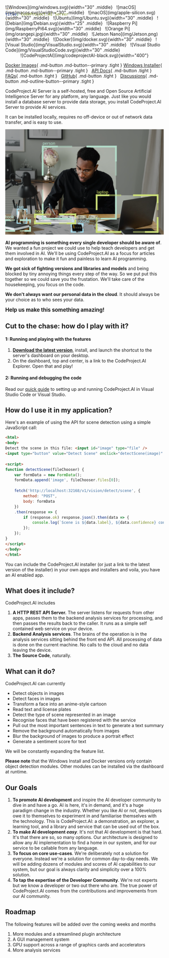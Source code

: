 ```yaml
---
title: CodeProject.AI Server
---
```


<span style='float:right;margin-top:-70px'>
![Windows](img/windows.svg){width="30" .middle} &nbsp;
![macOS](img/macos.svg){width="30" .middle} &nbsp;
![macOS](img/apple-silicon.svg){width="30" .middle} &nbsp;
![Ubuntu](img/Ubuntu.svg){width="30" .middle} &nbsp;
![Debian](img/Debian.svg){width="25" .middle} &nbsp;
![Raspberry Pi](img/RaspberryPi64.svg){width="30" .middle} &nbsp;
![Orange Pi](img/orangepi.jpg){width="30" .middle} &nbsp;
![Jetson Nano](img/Jetson.png){width="30" .middle} &nbsp;
![Docker](img/docker.svg){width="30" .middle} &nbsp;
![Visual Studio](img/VisualStudio.svg){width="30" .middle} &nbsp;
![Visual Studio Code](img/VisualStudioCode.svg){width="30" .middle} 
</span>

<center>
<br>
![CodeProjectAI](img/codeprojectAI-black.svg){width="400"}
<br>
</center>


[Docker Images](https://hub.docker.com/r/codeproject/ai-server){ .md-button .md-button--primary .tight }
[Windows Installer](https://codeproject.github.io/codeproject.ai/latest.html){ .md-button .md-button--primary .tight } &nbsp;
[API Docs](./api/api_reference.md){ .md-button .tight } &nbsp;
[FAQs](./faq/index.md){ .md-button .tight } &nbsp;
[GitHub](https://github.com/codeproject/CodeProject.AI-Server){ .md-button .tight } &nbsp;
[Discussions](https://github.com/codeproject/CodeProject.AI-Server/discussions){ .md-button .md-outline-button--primary .tight } 

</center>


CodeProject.AI Server is a self-hosted, free and Open Source Artificial Intelligence Server for any 
platform, any language. Just like you would install a database server to provide data storage, you
install CodeProject.AI Server to provide AI services.

It can be installed locally, requires no off-device or out of network data transfer, and is easy to
use.

![Object detection](img/DetectThings.png "Object detection example")

**AI programming is something every single developer should be aware of**. We wanted a fun project we could use to help teach developers and get them involved in AI. We'll be using CodeProject.AI as a focus for articles and exploration to make it fun and painless to learn AI programming.

**We got sick of fighting versions and libraries and models** and being blocked by tiny annoying things every step of the way. So we put put this together so we could save you the frustation. We'll take care of the housekeeping, you focus on the code.
  
**We don't always want our personal data in the cloud**. It should always be your choice as to who sees your data. 

<big>**Help us make this something amazing!**</big>


## Cut to the chase: how do I play with it?

#### 1: Running and playing with the features

1. [**Download the latest version**](https://codeproject.github.io/codeproject.ai/latest.html), install, and launch the shortcut to the server's dashboard on your desktop.
2. On the dashboard, top and center, is a link to the CodeProject.AI Explorer. Open that and play!

#### 2: Running and debugging the code

Read our [quick guide](./devguide/install_dev.md) to setting up and running CodeProject.AI in Visual Studio Code or Visual Studio.

## How do I use it in my application?

Here's an example of using the API for scene detection using a simple JavaScript call:

``` html
<html>
<body>
Detect the scene in this file: <input id="image" type="file" />
<input type="button" value="Detect Scene" onclick="detectScene(image)" />

<script>
function detectScene(fileChooser) {
    var formData = new FormData();
    formData.append('image', fileChooser.files[0]);

    fetch('http://localhost:32168/v1/vision/detect/scene', {
        method: "POST",
        body: formData
    })
    .then(response => {
        if (response.ok) response.json().then(data => {
            console.log(`Scene is ${data.label}, ${data.confidence} confidence`)
        });
    });
}
</script>
</body>
</html>
```

You can include the CodeProject.AI installer (or just a link to the latest version of the installer) in your own apps and installers and voila, you have an AI enabled app.


## What does it include?

CodeProject.AI includes

1. **A HTTP REST API Server.** The server listens for requests from other apps, passes them to the backend analysis services for processing, and then passes the results back to the caller. It runs as a simple self contained web service on your device.
2. **Backend Analysis services**.  The brains of the operation is in the analysis services sitting behind the front end API. All processing of data is done on the current machine. No calls to the cloud and no data leaving the device.
3. **The Source Code**, naturally.

## What can it do?

CodeProject.AI can currently

- Detect objects in images
- Detect faces in images
- Transform a face into an anime-style cartoon
- Read text and license plates
- Detect the type of scene represented in an image
- Recognise faces that have been registered with the service
- Pull out the most important sentences in text to generate a text summary
- Remove the background automatically from images
- Blur the background of images to produce a portrait effect
- Generate a sentiment score for text

We will be constantly expanding the feature list.

**Please note** that the Windows Install and Docker versions only contain object detection modules. Other modules can be installed via the dashboard at runtime.

## Our Goals

1. **To promote AI development** and inspire the AI developer community to dive in and have a go. AI is here, it's in demand, and it's a huge paradigm change in the industry. Whether you like AI or not, developers owe it to themselves to experiment in and familiarise themselves with the  technology. This is CodeProject.AI: a demonstration, an explorer, a learning tool, and a library and service that can be used out of the box.
2. **To make AI development *easy***. It's not that AI development is that hard. It's that there are so, so many options. Our architecture is designed to allow any AI implementation to find a home in our system, and for our service to be callable from any language.
3. **To focus on core use-cases**. We're deliberately not a solution for everyone. Instead we're a solution for common day-to-day needs. We will be adding dozens of modules and scores of AI capabilities to our system, but our goal is always clarity and simplicity over a 100% solution.
4. **To tap the expertise of the Developer Community**. We're not experts but we know a developer or two out there who are. The true power of CodeProject.AI comes from the contributions and improvements from our AI community.


## Roadmap

The following features will be added over the coming weeks and months

1. More modules and a streamlined plugin architecture
2. A GUI management system
3. GPU support across a range of graphics cards and accelerators
4. More analysis services
